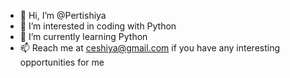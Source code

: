 - 👋 Hi, I’m @Pertishiya
- 👀 I’m interested in coding with Python
- 🌱 I’m currently learning Python
- 📫 Reach me at ceshiya@gmail.com if you have any interesting opportunities for me

<!---
Pertishiya/Pertishiya is a ✨ special ✨ repository because its `README.md` (this file) appears on your GitHub profile.
You can click the Preview link to take a look at your changes.
--->
